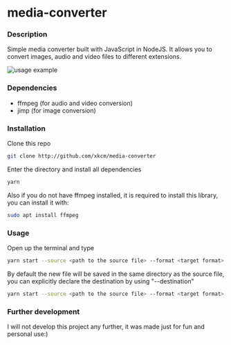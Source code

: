 # media-converter
### Description
Simple media converter built with JavaScript in NodeJS. It allows you to convert images, audio and video files to different extensions.

![usage example](https://i.imgur.com/MOjVrmu.gif)
### Dependencies
- ffmpeg (for audio and video conversion)
- jimp (for image conversion)
### Installation
Clone this repo
```bash
git clone http://github.com/xkcm/media-converter
```
Enter the directory and install all dependencies
```bash
yarn
```
Also if you do not have ffmpeg installed, it is required to install this library, you can install it with:
```bash
sudo apt install ffmpeg
```
### Usage
Open up the terminal and type
```bash
yarn start --source <path to the source file> --format <target format>
```
By default the new file will be saved in the same directory as the source file, you can explicitly declare the destination by using "--destination"
```bash
yarn start --source <path to the source file> --format <target format> --destination <destination path>
```
### Further development
I will not develop this project any further, it was made just for fun and personal use:)
